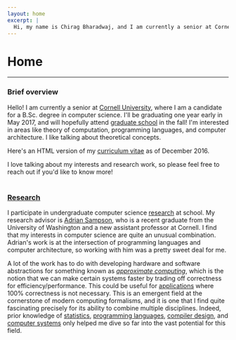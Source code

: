 ```yaml
---
layout: home
excerpt: |
  Hi, my name is Chirag Bharadwaj, and I am currently a senior at Cornell University. I am a candidate for a B.Sc. degree in computer science, and I will be graduating in May 2017—one year early. With luck, I will be attending a graduate program in the fall. I am interested in the intersection of programming languages and computer architecture.
---
```


# Home

----

<div id="text" class="well well-md" markdown="1" style="margin-bottom: 40px">

### Brief overview

Hello! I am currently a senior at [Cornell University][cornell-cs], where I am a
candidate for a B.Sc. degree in computer science. I'll be graduating one year
early in May 2017, and will hopefully attend [graduate school][grad] in the fall!
I'm interested in areas like theory of computation, programming languages, and
computer architecture. I like talking about theoretical concepts.

Here's an HTML version of my [curriculum vitae][cv] as of December 2016.

I love talking about my interests and research work, so please feel free to reach
out if you'd like to know more!

</div>

### [Research][]

I participate in undergraduate computer science [research][pl-research] at school.
My research advisor is [Adrian Sampson][adrian], who is a recent graduate from the
University of Washington and a new assistant professor at Cornell. I find that
my interests in computer science are quite an unusual combination. Adrian's work
is at the intersection of programming languages and computer architecture, so
working with him was a pretty sweet deal for me.

A lot of the work has to do with developing hardware and software abstractions
for something known as *[approximate computing][dissertation]*, which is the
notion that we can make certain systems faster by trading off correctness for
efficiency/performance. This could be useful for [applications][] where 100%
correctness is not necessary. This is an emergent field at the cornerstone of
modern computing formalisms, and it is one that I find quite fascinating precisely
for its ability to combine multiple disciplines. Indeed, prior knowledge of
[statistics][], [programming languages][pl], [compiler design][compilers], and
[computer systems][systems] only helped me dive so far into the vast potential
for this field.

[cornell-cs]:   http://www.cs.cornell.edu
[grad]:         http://matt.might.net/articles/phd-school-in-pictures
[cv]:           {{site.base}}/cv

[research]:     {{site.base}}/research

[pl-research]:  http://www.cs.cornell.edu/research/lang
[adrian]:       http://www.cs.cornell.edu/~asampson
[dissertation]: http://www.cs.cornell.edu/~asampson/media/dissertation.pdf
[applications]: http://adriansampson.net/doc/ppl.html
[statistics]:   http://www.cs.cornell.edu/~asampson/blog/statsmistakes.html
[pl]:           http://www.cs.cornell.edu/courses/cs6110/2016sp
[compilers]:    http://www.cs.cornell.edu/courses/cs4120/2016sp
[systems]:      http://www.cs.cornell.edu/courses/cs3410/2015sp